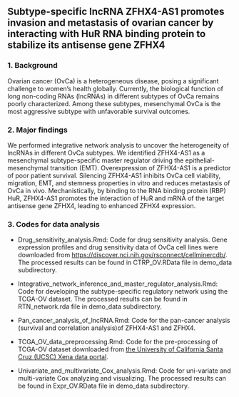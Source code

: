 ## Subtype-specific lncRNA ZFHX4-AS1 promotes invasion and metastasis of ovarian cancer by interacting with HuR RNA binding protein to stabilize its antisense gene ZFHX4

### 1. Background
Ovarian cancer (OvCa) is a heterogeneous disease, posing a significant challenge to women’s health globally. Currently, the biological function of long non-coding RNAs (lncRNAs) in different subtypes of OvCa remains poorly characterized. Among these subtypes, mesenchymal OvCa is the most aggressive subtype with unfavorable survival outcomes.   

### 2. Major findings   
We performed integrative network analysis to uncover the heterogeneity of lncRNAs in different OvCa subtypes. We identified ZFHX4-AS1 as a mesenchymal subtype-specific master regulator driving the epithelial-mesenchymal transition (EMT). Overexpression of ZFHX4-AS1 is a predictor of poor patient survival. Silencing ZFHX4-AS1 inhibits OvCa cell viability, migration, EMT, and stemness properties in vitro and reduces metastasis of OvCa in vivo. Mechanistically, by binding to the RNA binding protein (RBP) HuR, ZFHX4-AS1 promotes the interaction of HuR and mRNA of the target antisense gene ZFHX4, leading to enhanced ZFHX4 expression.   

### 3. Codes for data analysis
* Drug_sensitivity_analysis.Rmd: Code for drug sensitivity analysis. Gene expression profiles and drug sensitivity data of OvCa cell lines were downloaded from https://discover.nci.nih.gov/rsconnect/cellminercdb/. The processed results can be found in CTRP_OV.RData file in demo_data subdirectory.   

* Integrative_network_inference_and_master_regulator_analysis.Rmd: Code for developing the subtype-specific regulatory network using the TCGA-OV dataset. The processed results can be found in RTN_network.rda file in demo_data subdirectory.     

* Pan_cancer_analysis_of_lncRNA.Rmd: Code for the pan-cancer analysis (survival and correlation analysis)of ZFHX4-AS1 and ZFHX4.      

* TCGA_OV_data_preprocessing.Rmd: Code for the pre-processing of TCGA-OV dataset downloaded from [the University of California Santa Cruz (UCSC) Xena data portal](https://xenabrowser.net/datapages/).     

* Univariate_and_multivariate_Cox_analysis.Rmd: Code for uni-variate and multi-variate Cox analyzing and visualizing. The processed results can be found in Expr_OV.RData file in demo_data subdirectory.      
